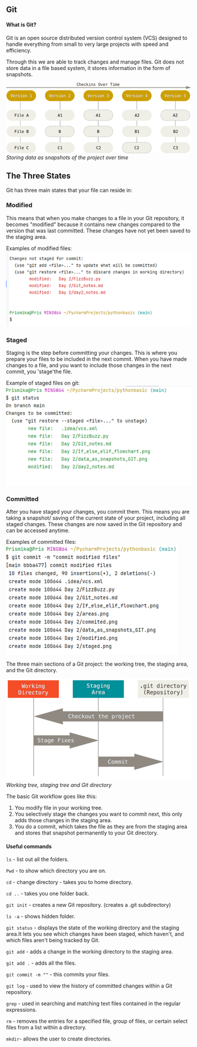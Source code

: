 ## Git 

#### What is Git?
Git is an open source distributed version control system (VCS) designed to handle everything from small to very large projects with speed and efficiency. 
<br> 

Through this we are able to track changes and manage files. Git does not store data in a file based system, it stores information in the form of snapshots.
<br>

![](data_as_snapshots_GIT.png)
<br>_Storing data as snapshots of the project over time_

## The Three States 
Git has three main states that your file can reside in: 

### **Modified**

This means that when you make changes to a file in your Git repository, it becomes "modified" because it contains new changes compared to the version that was last committed. These changes have not yet been saved to the staging area.
<br>

Examples of modified files:
![](images/modified.png)

### **Staged**

Staging is the step before committing your changes. This is where you prepare your files to be included in the next commit. When you have made changes to a file, and you want to include those changes in the next commit, you 'stage'the file. 
<br>

Example of staged files on git:
![](images/staged.png)


### **Committed** 

After you have staged your changes, you commit them. This means you are taking a snapshot/ saving of the current state of your project, including all staged changes. These changes are now saved in the Git repository and can be accessed anytime. 
<br> 

Examples of committed files:
![](images/commited.png)


The three main sections of a Git project: the working tree, the staging area, and the Git directory. 
<br>

![](images/areas.png)
<br> 
_Working tree, staging tree and Git directory_ 

The basic Git workflow goes like this: 
1. You modify file in your working tree. 
2. You selectively stage the changes you want to commit next, this only adds those changes in the staging area. 
3. You do a commit, which takes the file as they are from the staging area and stores that snapshot permanently to your Git directory. 

#### Useful commands 
`ls` - list out all the folders.

`Pwd` - to show which directory you are on. 

`cd` - change directory - takes you to home directory.

`cd ..` - takes you one folder back.

`git init` - creates a new Git repository. (creates a .git subdirectory)

`ls -a` - shows hidden folder. 

`git status` - displays the state of the working directory and the staging area.It lets you see which changes have been staged, which haven't, and which files aren't being tracked by Git. 

`git add` - adds a change in the working directory to the staging area. 

`git add .` - adds all the files.

`git commit -m ""` - this commits your files. 

`git log` - used to view the history of committed changes within a Git repository.

`grep` -  used in searching and matching text files contained in the regular expressions.

`rm` -  removes the entries for a specified file, group of files, or certain select files from a list within a directory.

`mkdir`- allows the user to create directories.


